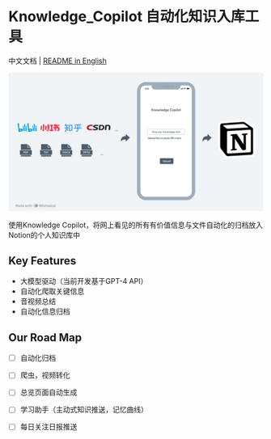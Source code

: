 # Knowledge_Copilot 自动化知识入库工具

中文文档 | [README in English](README.md)

![输入图片描述](README_md_files/ce3dba20-9cf0-11ee-b897-b1b0d28ae4a8.jpeg?v=1&type=image)

使用Knowledge Copilot，将网上看见的所有有价值信息与文件自动化的归档放入Notion的个人知识库中

## Key Features
- 大模型驱动（当前开发基于GPT-4 API）
- 自动化爬取关键信息
- 音视频总结
- 自动化信息归档

## Our Road Map

 - [ ] 自动化归档
 - [ ] 爬虫，视频转化
 - [ ] 总览页面自动生成
 - [ ] 学习助手（主动式知识推送，记忆曲线）
 - [ ] 每日关注日报推送

